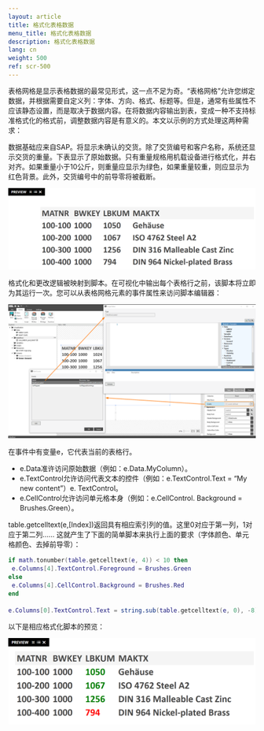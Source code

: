```yaml
---
layout: article
title: 格式化表格数据
menu_title: 格式化表格数据
description: 格式化表格数据
lang: cn
weight: 500
ref: scr-500
---
```


表格网格是显示表格数据的最常见形式，这一点不足为奇。“表格网格”允许您绑定数据，并根据需要自定义列：字体、方向、格式、标题等。但是，通常有些属性不应该静态设置，而是取决于数据内容。在将数据内容输出到表，变成一种不支持标准格式化的格式前，调整数据内容是有意义的。本文以示例的方式处理这两种需求：

数据基础应来自SAP。将显示未确认的交货。除了交货编号和客户名称，系统还显示交货的重量。下表显示了原始数据。只有重量规格用机载设备进行格式化，并右对齐。如果重量小于10公斤，则重量应显示为绿色，如果重量较重，则应显示为红色背景。此外，交货编号中的前导零将被截断。

![image_1](/assets/images/scripting/format-table/Scripting_TableGrid_Formatieren_01.png)

格式化和更改逻辑被映射到脚本。在可视化中输出每个表格行之前，该脚本将立即为其运行一次。您可以从表格网格元素的事件属性来访问脚本编辑器：

![image_1](/assets/images/scripting/format-table/Scripting_TableGrid_Formatieren_02.png)

在事件中有变量e，它代表当前的表格行。

* e.Data准许访问原始数据（例如：e.Data.MyColumn）。
* e.TextControl允许访问代表文本的控件（例如：e.TextControl.Text = “My new content”）e. TextControl。
* e.CellControl允许访问单元格本身（例如：e.CellControl. Background = Brushes.Green）。

table.getcelltext(e,[Index])返回具有相应索引列的值。这里0对应于第一列，1对应于第二列……
这就产生了下面的简单脚本来执行上面的要求（字体颜色、单元格颜色、去掉前导零）：

```lua
if math.tonumber(table.getcelltext(e, 4)) < 10 then
 e.Columns[4].TextControl.Foreground = Brushes.Green
else
 e.Columns[4].CellControl.Background = Brushes.Red
end

e.Columns[0].TextControl.Text = string.sub(table.getcelltext(e, 0), -8)
```

以下是相应格式化脚本的预览：

![image_1](/assets/images/scripting/format-table/Scripting_TableGrid_Formatieren_03.png)
